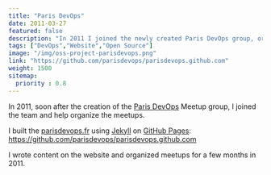 ```yaml
---
title: "Paris DevOps"
date: 2011-03-27
featured: false
description: "In 2011 I joined the newly created Paris DevOps group, organized meetups and wrote the parisdevops.fr website using Jekyll on GitHub Pages."
tags: ["DevOps","Website","Open Source"]
image: "/img/oss-project-parisdevops.png"
link: "https://github.com/parisdevops/parisdevops.github.com"
weight: 1500
sitemap:
  priority : 0.8
---
```


In 2011, soon after the creation of the [Paris DevOps](http://parisdevops.fr/) Meetup group, I joined the team and help organize the meetups.

I built the [parisdevops.fr](http://parisdevops.fr/) using [Jekyll](https://github.com/mojombo/jekyll) on [GitHub Pages](https://pages.github.com/): https://github.com/parisdevops/parisdevops.github.com

I wrote content on the website and organized meetups for a few months in 2011.
